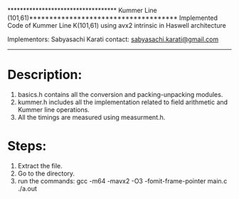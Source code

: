
*********************************** Kummer Line (101,61)*************************************
Implemented Code of Kummer Line K(101,61) using avx2 intrinsic in Haswell architecture

Implementors: Sabyasachi Karati
contact:      sabyasachi.karati@gmail.com
*********************************************************************************************

Description:
============
1. basics.h contains all the conversion and packing-unpacking modules.
2. kummer.h includes all the implementation related to field arithmetic and Kummer line operations.
3. All the timings are measured using measurment.h.

Steps:
======

1. Extract the file.
2. Go to the directory.
3. run the commands:
    gcc -m64 -mavx2 -O3 -fomit-frame-pointer main.c
    ./a.out



